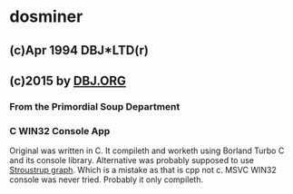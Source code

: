 dosminer
========
(c)Apr 1994 DBJ*LTD(r) 
----------------------- 
(c)2015 by [DBJ.ORG](http://dbj.org)
------------------------------------  
### From the Primordial Soup Department

### C WIN32 Console App

Original was written in C. It compileth and worketh using Borland Turbo C and its console library. Alternative was probably supposed to use [Stroustrup graph](http://www.stroustrup.com/Programming/Graphics/). Which is a mistake as that is cpp not c. MSVC WIN32 console was never tried. Probably it only compileth.

